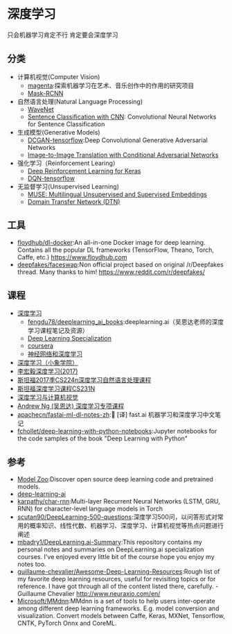 # 深度学习

只会机器学习肯定不行  肯定要会深度学习

## 分类

* 计算机视觉(Computer Vision)
    - [magenta](link):探索机器学习在艺术、音乐创作中的作用的研究项目
    - [Mask-RCNN](link)
* 自然语言处理(Natural Language Processing)
    - [WaveNet](link)
    - [Sentence Classification with CNN](link): Convolutional Neural Networks for Sentence Classification
* 生成模型(Generative Models)
    - [DCGAN-tensorflow](link):Deep Convolutional Generative Adversarial Networks
    - [Image-to-Image Translation with Conditional Adversarial Networks](link)
* 强化学习（Reinforcement Learing）
    * [Deep Reinforcement Learning for Keras](link)
    * [DQN-tensorflow](link)
* 无监督学习(Unsupervised Learning)
    - [MUSE: Multilingual Unsupervised and Supervised Embeddings](link)
    - [Domain Transfer Network (DTN)](link)

## 工具

* [floydhub/dl-docker](https://github.com/floydhub/dl-docker):An all-in-one Docker image for deep learning. Contains all the popular DL frameworks (TensorFlow, Theano, Torch, Caffe, etc.) https://www.floydhub.com
* [deepfakes/faceswap](https://github.com/deepfakes/faceswap):Non official project based on original /r/Deepfakes thread. Many thanks to him! https://www.reddit.com/r/deepfakes/

## 课程

* [深度学习](https://mooc.study.163.com/university/deeplearning_ai#/c)
    - [fengdu78/deeplearning_ai_books](https://github.com/fengdu78/deeplearning_ai_books):deeplearning.ai（吴恩达老师的深度学习课程笔记及资源）
    - [Deep Learning Specialization](http://www.deeplearning.ai)
    - [coursera](https://www.coursera.org/specializations/deep-learning)
    - [神经网络和深度学习](https://mooc.study.163.com/)
* [深度学习（小象学院）](https://www.bilibili.com/video/av10324235)
* [李宏毅深度学习(2017)](https://www.bilibili.com/video/av9770302/)
* [斯坦福2017季CS224n深度学习自然语言处理课程](https://www.bilibili.com/video/av13383754)
* [斯坦福深度学习课程CS231N](https://www.bilibili.com/video/av17204303)
* [深度学习与计算机视觉](https://www.bilibili.com/video/av17741845)
* [Andrew Ng (吴恩达) 深度学习专项课程](http://coursegraph.com/coursera-specializations-deep-learning)
* [apachecn/fastai-ml-dl-notes-zh](https://github.com/apachecn/fastai-ml-dl-notes-zh):📖 [译] fast.ai 机器学习和深度学习中文笔记
* [fchollet/deep-learning-with-python-notebooks](https://github.com/fchollet/deep-learning-with-python-notebooks):Jupyter notebooks for the code samples of the book "Deep Learning with Python"

## 参考

* [Model Zoo](https://modelzoo.co/):Discover open source deep learning code and pretrained models.
* [deep-learning-ai](https://www.nvidia.com/en-us/deep-learning-ai/developer/)
* [karpathy/char-rnn](https://github.com/karpathy/char-rnn):Multi-layer Recurrent Neural Networks (LSTM, GRU, RNN) for character-level language models in Torch
* [scutan90/DeepLearning-500-questions](https://github.com/scutan90/DeepLearning-500-questions):深度学习500问，以问答形式对常用的概率知识、线性代数、机器学习、深度学习、计算机视觉等热点问题进行阐述
* [mbadry1/DeepLearning.ai-Summary](https://github.com/mbadry1/DeepLearning.ai-Summary):This repository contains my personal notes and summaries on DeepLearning.ai specialization courses. I've enjoyed every little bit of the course hope you enjoy my notes too.
* [guillaume-chevalier/Awesome-Deep-Learning-Resources](https://github.com/guillaume-chevalier/Awesome-Deep-Learning-Resources):Rough list of my favorite deep learning resources, useful for revisiting topics or for reference. I have got through all of the content listed there, carefully. - Guillaume Chevalier http://www.neuraxio.com/en/
* [Microsoft/MMdnn](https://github.com/Microsoft/MMdnn):MMdnn is a set of tools to help users inter-operate among different deep learning frameworks. E.g. model conversion and visualization. Convert models between Caffe, Keras, MXNet, Tensorflow, CNTK, PyTorch Onnx and CoreML.
